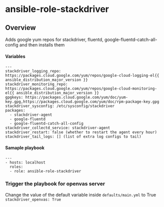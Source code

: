 # ansible-role-stackdriver

## Overview
Adds google yum repos for stackdriver, fluentd, google-fluentd-catch-all-config and then installs them

#### Variables
```
---
stackdriver_logging_repo: https://packages.cloud.google.com/yum/repos/google-cloud-logging-el{{ ansible_distribution_major_version }}
stackdriver_monitoring_repo: https://packages.cloud.google.com/yum/repos/google-cloud-monitoring-el{{ ansible_distribution_major_version }}
gpgkeys: https://packages.cloud.google.com/yum/doc/yum-key.gpg,https://packages.cloud.google.com/yum/doc/rpm-package-key.gpg
stackdriver_sysconfig: /etc/sysconfig/stackdriver
packages:
  - stackdriver-agent
  - google-fluentd
  - google-fluentd-catch-all-config
stackdriver_collectd_service: stackdriver-agent
stackdriver_restart: false (whether to restart the agent every hour)
stackdriver_tail_logs: [] (list of extra log configs to tail)
```


#### Samaple playbook
```
---
- hosts: localhost
  roles:
  - role: ansible-role-stackdriver
  ```

### Trigger the playbook for openvas server
Change the value of the default variable inside `defaults/main.yml` to True
```stackdriver_openvas: True ```